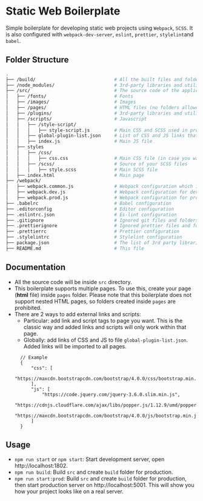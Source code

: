 # Static Web Boilerplate

Simple boilerplate for developing static web projects using `Webpack`, `SCSS`. It is also configured with `webpack-dev-server`, `eslint`, `prettier`, `stylelint`and `babel`.

## Folder Structure

```bash
.
├── /build/                             # All the built files and folders which are used for production will go here
├── /node_modules/                      # 3rd-party libraries and utilities installed via npm
├── /src/                               # The source code of the application
│   ├── /fonts/                         # Fonts
│   ├── /images/                        # Images
│   ├── /pages/                         # HTML files (no folders allowed)
│   ├── /plugins/                       # 3rd-party libraries and utilities downloaded and added to HTML file via link and script tags
│   ├── /scripts/                       # Javascript
│   │   ├── /style-script/            
│   │   │   ├── style-script.js         # Main CSS and SCSS used in project
│   │   ├── global-plugin-list.json     # List of CSS and JS links that are used on all pages
│   │   ├── index.js                    # Main JS file
│   ├── styles  
│   │   ├── /css/                     
│   │   │   ├── css.css                 # Main CSS file (in case you want to use CSS)
│   │   ├── /scss/                      # Source of your SCSS files
│   │   │   ├── style.scss              # Main SCSS file
│   ├── index.html                      # Main page
├── /webpack/
│   ├── webpack.common.js               # Webpack configuration which is used on both development and production modes
│   ├── webpack.dev.js                  # Webpack configuration for development mode
│   ├── webpack.prod.js                 # Webpack configuration for production mode
├── .babelrc                            # Babel configuration
├── .editorconfig                       # Editor configuration
├── .eslintrc.json                      # Es-lint configuration
├── .gitignore                          # Ignored git files and folders
├── .prettierignore                     # Ignored prettier files and folders
├── .prettierrc                         # Prettier configuration
├── .stylelintrc                        # Stylelint configuration
├── package.json                        # The list of 3rd party libraries and utilities
├── README.md                           # This file
```

## Documentation

- All the source code will be inside `src` directory.
- This boilerplate supports multiple pages. To use this, create your page (**html** file) inside `pages` folder. Please note that this boilerplate does not support nested HTML pages, so folders created inside `pages` are prohibited.
- There are 2 ways to add external links and scripts:
  - Particular: add link and script tags to page you want. This is the classic way and added links and scripts will only work within that page.
  - Globally: add links of CSS and JS to file `global-plugin-list.json`. Added links will be imported to all pages.
  ```
    // Example
    {
        "css": [
            "https://maxcdn.bootstrapcdn.com/bootstrap/4.0.0/css/bootstrap.min.css"
        ],
        "js": [
            "https://code.jquery.com/jquery-3.6.0.slim.min.js",
            "https://cdnjs.cloudflare.com/ajax/libs/popper.js/1.12.9/umd/popper.min.js",
            "https://maxcdn.bootstrapcdn.com/bootstrap/4.0.0/js/bootstrap.min.js"
        ]
    }
  ```

## Usage

- `npm run start` or `npm start`: Start development server, open http://localhost:1802.
- `npm run build`: Build `src` and create `build` folder for production.
- `npm run start:prod`: Build `src` and create `build` folder for production, then start production server on http://localhost:5001. This will show you how your project looks like on a real server.